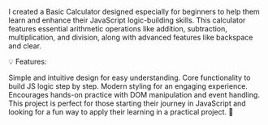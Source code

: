 I created a Basic Calculator designed especially for beginners to help them learn and enhance their JavaScript logic-building skills.
This calculator features essential arithmetic operations like addition, subtraction, multiplication, and division, along with advanced features like backspace and clear.

💡 Features:

Simple and intuitive design for easy understanding.
Core functionality to build JS logic step by step.
Modern styling for an engaging experience.
Encourages hands-on practice with DOM manipulation and event handling.
This project is perfect for those starting their journey in JavaScript and looking for a fun way to apply their learning in a practical project. 🎯
